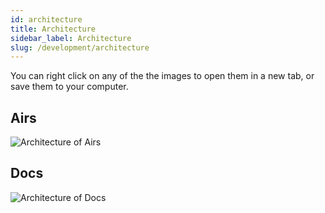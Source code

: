 ```yaml
---
id: architecture
title: Architecture
sidebar_label: Architecture
slug: /development/architecture
---
```


You can right click on any of the the images
to open them in a new tab,
or save them to your computer.

## Airs

![Architecture of Airs](./architecture-airs.dot.svg)

## Docs

![Architecture of Docs](./architecture-docs.dot.svg)
